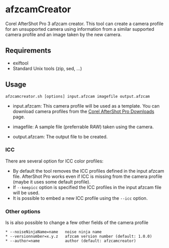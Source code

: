 # afzcamCreator

Corel AfterShot Pro 3 afzcam creator. This tool can create a camera profile for an unsupported camera using information from a similar supported camera profile and an image taken by the new camera.

## Requirements

- exiftool
- Standard Unix tools (zip, sed, ...)

## Usage

```
afzcamcreator.sh [options] input.afzcam imagefile output.afzcam
```

* input.afzcam: This camera profile will be used as a template. You can
 download camera profiles from the [Corel AfterShot Pro
 Downloads](http://learn.corel.com/aftershot-pro-downloads/) page.

* imagefile: A sample file (preferrable RAW) taken using the camera.

* output.afzcam: The output file to be created.

### ICC

There are several option for ICC color profiles:

* By default the tool removes the ICC profiles defined in the input afzcam file. AfterShot Pro works even if ICC is missing from the camera profile (maybe it uses some default profile).
* If `--keepicc` option is specified the ICC profiles in the input afzcam file will be used.
* It is possible to embed a new ICC profile using the `--icc` option.

### Other options

Is is also possible to change a few other fields of the camera profile

```
* --noiseNinjaName=name   noise ninja name
* --versionnumber=x.y.z   afzcam version number (default: 1.0.0)
* --author=name           author (default: afzcamcreator)
```
